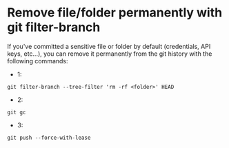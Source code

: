 # Remove file/folder permanently with git filter-branch

If you've committed a sensitive file or folder by default (credentials, API keys, etc...), you can remove it permanently from the git history with the following commands:

* 1:

```git filter-branch --tree-filter 'rm -rf <folder>' HEAD```

* 2:

```git gc```

* 3:

```git push --force-with-lease```